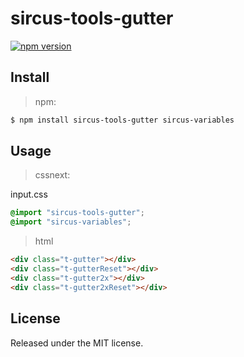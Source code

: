 # sircus-tools-gutter

[![npm version](https://img.shields.io/npm/v/sircus-tools-gutter.svg?style=flat)](https://www.npmjs.com/package/sircus-tools-gutter)


## Install

> npm:

```bash
$ npm install sircus-tools-gutter sircus-variables
```

## Usage

> cssnext:

input.css
```css
@import "sircus-tools-gutter";
@import "sircus-variables";
```

> html

```html
<div class="t-gutter"></div>
<div class="t-gutterReset"></div>
<div class="t-gutter2x"></div>
<div class="t-gutter2xReset"></div>
```

## License
Released under the MIT license.
